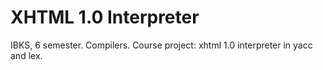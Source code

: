 # XHTML 1.0 Interpreter

IBKS, 6 semester. Compilers. Course project: xhtml 1.0 interpreter in yacc and lex.